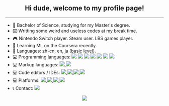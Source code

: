 <h2 align="center">Hi dude, welcome to my profile page!</h2>
<HR>

<p align="left">
    <ul>
        <li>🧪 Bachelor of Science, studying for my Master's degree.</li>
        <li>⌨️ Writting some weird and useless codes at my break time.</li>
        <li>🎮 Nintendo Switch player. Steam user. LBS games player.</li>
        <li>📖 Learning ML on the Coursera recently.</li>
        <li>💬 Languages: zh-cn, en, ja (basic level).</li>
        <li>💻 Programming languages:
            <a href="https://www.python.org/">
                <img src="https://img.shields.io/badge/-Python-3776AB?style=flat&logo=Python&logoColor=white" />
            </a>
            <a href="about:blank">
                <img src="https://img.shields.io/badge/-C-A8B9CC?style=flat&logo=C&logoColor=white" />
            </a>
            <a href="https://isocpp.org/">
                <img src="https://img.shields.io/badge/-C++-00599C?style=flat&logo=C%2B%2B&logoColor=white" />
            </a>
            <a href="https://docs.microsoft.com/en-us/dotnet/csharp/">
                <img src="https://img.shields.io/badge/-C%23-239120?style=flat&logo=C-Sharp&logoColor=white" />
            </a>
            <a href="https://java.com/">
                <img src="https://img.shields.io/badge/-Java-007396?style=flat&logo=Java&logoColor=white" />
            </a>
            <a href="https://www.php.net/">
                <img src="https://img.shields.io/badge/-PHP-777BB4?style=flat&logo=PHP&logoColor=white" />
            </a>
            <a href="https://www.gnu.org/software/octave/">
                <img src="https://img.shields.io/badge/-Octave-0790C0?style=flat&logo=Octave&logoColor=white" />
            </a>
        </li>
        <li>💻 Markup languages:
            <a href="https://daringfireball.net/projects/markdown/">
                <img src="https://img.shields.io/badge/-Markdown-000000?style=flat&logo=Markdown&logoColor=white" />
            </a>
            <a href="https://html.spec.whatwg.org/multipage/">
                <img src="https://img.shields.io/badge/-HTML-E34F26?style=flat&logo=HTML5&logoColor=white" />
            </a>
        </li>
        <li>💻 Code editors / IDEs:
            <a href="https://code.visualstudio.com/">
                <img
                    src="https://img.shields.io/badge/-Visual%20Studio%20Code-007ACC?style=flat&logo=Visual-Studio-Code&logoColor=white" />
            </a>
            <a href="https://visualstudio.microsoft.com/vs/">
                <img
                    src="https://img.shields.io/badge/-Visual%20Studio-5C2D91?style=flat&logo=Visual-Studio&logoColor=white" />
            </a>
            <a href="https://www.eclipse.org/ide/">
                <img src="https://img.shields.io/badge/-Eclipse-2C2255?style=flat&logo=Eclipse-IDE&logoColor=white" />
            </a>
            <a href="https://www.jetbrains.com/pycharm/">
                <img src="https://img.shields.io/badge/-PyCharm-000000?style=flat&logo=JetBrains&logoColor=white" />
            </a>
        </li>
        <li>💻 Platforms:
            <a href="https://www.microsoft.com/windows/">
                <img src="https://img.shields.io/badge/-Windows%2010-0078D6?style=flat&logo=Windows&logoColor=white" />
            </a>
            <a href="https://ubuntu.com/">
                <img src="https://img.shields.io/badge/-Ubuntu%2018-E95420?style=flat&logo=Ubuntu&logoColor=white" />
            </a>
            <a href="https://www.apple.com/ios/ios-13/">
                <img src="https://img.shields.io/badge/-iOS%2013-999999?style=flat&logo=Apple&logoColor=white" />
            </a>
            <a href="https://www.apple.com/ipados/">
                <img src="https://img.shields.io/badge/-iPadOS%2013-999999?style=flat&logo=Apple&logoColor=white" />
            </a>
        </li>
        <li>📞 Contact:
            <a href="https://t.me/MetLee">
                <img src="https://img.shields.io/badge/-MetLee-2CA5E0?style=flat&logo=telegram&logoColor=white" />
            </a>
        </li>
    </ul>
</p>

<p align="center">
    <img src="https://github-readme-stats.vercel.app/api?username=MetLee&show_icons=true">
</p>
